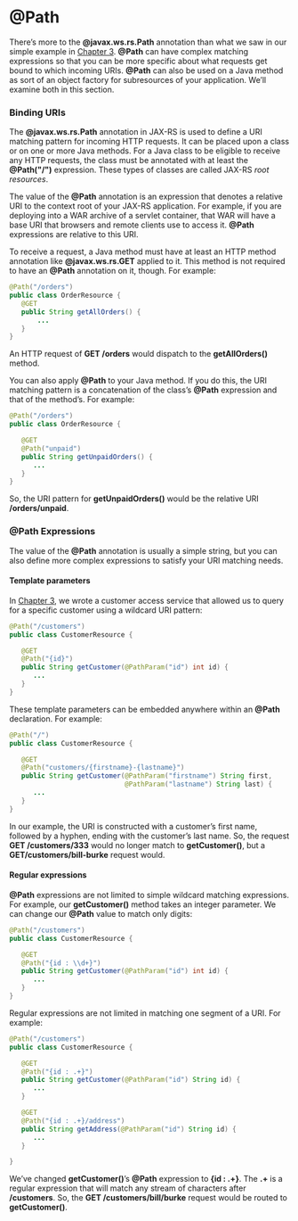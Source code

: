# @Path


There’s more to the **@javax.ws.rs.Path** annotation than what we saw in our simple example in [Chapter 3](../chapter3/your_first_jax_rs_service.md). **@Path** can have complex matching expressions so that you can be more specific about what requests get bound to which incoming URIs. **@Path** can also be used on a Java method as sort of an object factory for subresources of your application. We’ll examine both in this section.


### Binding URIs


The **@javax.ws.rs.Path** annotation in JAX-RS is used to define a URI matching pattern for incoming HTTP requests. It can be placed upon a class or on one or more Java methods. For a Java class to be eligible to receive any HTTP requests, the class must be annotated with at least the **@Path("/")** expression. These types of classes are called JAX-RS *root resources*.


The value of the **@Path** annotation is an expression that denotes a relative URI to the context root of your JAX-RS application. For example, if you are deploying into a WAR archive of a servlet container, that WAR will have a base URI that browsers and remote clients use to access it. **@Path** expressions are relative to this URI.


To receive a request, a Java method must have at least an HTTP method annotation like **@javax.ws.rs.GET** applied to it. This method is not required to have an **@Path** annotation on it, though. For example:



```Java
@Path("/orders")
public class OrderResource {
   @GET
   public String getAllOrders() {
       ...
   }
}
```


An HTTP request of **GET /orders** would dispatch to the **getAllOrders()** method.


You can also apply **@Path** to your Java method. If you do this, the URI matching pattern is a concatenation of the class’s **@Path** expression and that of the method’s. For example:

```Java
@Path("/orders")
public class OrderResource {

   @GET
   @Path("unpaid")
   public String getUnpaidOrders() {
      ...
   }
}
```

So, the URI pattern for **getUnpaidOrders()** would be the relative URI **/orders/unpaid**.


### @Path Expressions


The value of the **@Path** annotation is usually a simple string, but you can also define more complex expressions to satisfy your URI matching needs.


#### Template parameters


In [Chapter 3](../chapter3/your_first_jax_rs_service.md), we wrote a customer access service that allowed us to query for a specific customer using a wildcard URI pattern:


```Java
@Path("/customers")
public class CustomerResource {

   @GET
   @Path("{id}")
   public String getCustomer(@PathParam("id") int id) {
      ...
   }
}
```

These template parameters can be embedded anywhere within an **@Path** declaration. For example:


```Java
@Path("/")
public class CustomerResource {

   @GET
   @Path("customers/{firstname}-{lastname}")
   public String getCustomer(@PathParam("firstname") String first,
                             @PathParam("lastname") String last) {
      ...
   }
}
```


In our example, the URI is constructed with a customer’s first name, followed by a hyphen, ending with the customer’s last name. So, the request **GET /customers/333** would no longer match to **getCustomer()**, but a **GET/customers/bill-burke** request would.


#### Regular expressions


**@Path** expressions are not limited to simple wildcard matching expressions. For example, our **getCustomer()** method takes an integer parameter. We can change our **@Path** value to match only digits:


```Java
@Path("/customers")
public class CustomerResource {

   @GET
   @Path("{id : \\d+}")
   public String getCustomer(@PathParam("id") int id) {
      ...
   }
}
```


Regular expressions are not limited in matching one segment of a URI. For example:


```Java
@Path("/customers")
public class CustomerResource {

   @GET
   @Path("{id : .+}")
   public String getCustomer(@PathParam("id") String id) {
      ...
   }

   @GET
   @Path("{id : .+}/address")
   public String getAddress(@PathParam("id") String id) {
      ...
   }

}
```


We’ve changed **getCustomer()**’s **@Path** expression to **{id : .+}**. The **.+** is a regular expression that will match any stream of characters after **/customers**. So, the **GET /customers/bill/burke** request would be routed to **getCustomer()**.












